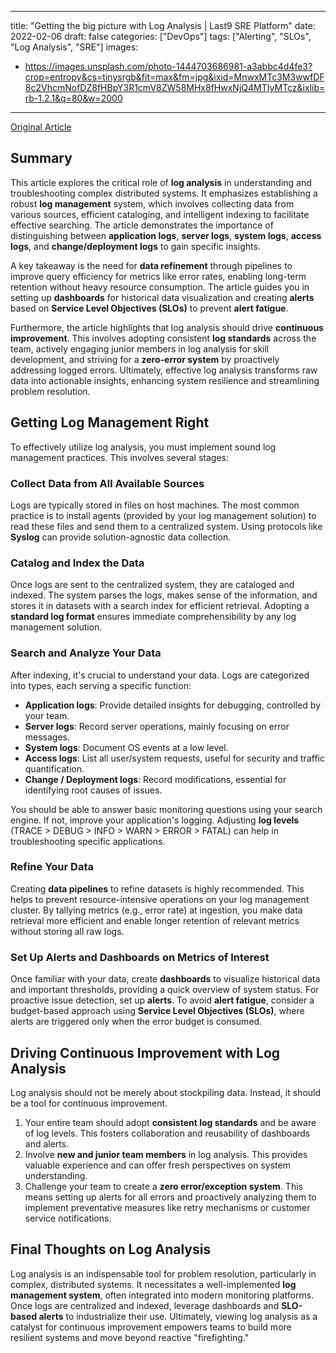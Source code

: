 
---
title: "Getting the big picture with Log Analysis | Last9 SRE Platform"
date: 2022-02-06
draft: false
categories: ["DevOps"]
tags: ["Alerting", "SLOs", "Log Analysis", "SRE"]
images:
- https://images.unsplash.com/photo-1444703686981-a3abbc4d4fe3?crop=entropy&cs=tinysrgb&fit=max&fm=jpg&ixid=MnwxMTc3M3wwfDF8c2VhcmNofDZ8fHBpY3R1cmV8ZW58MHx8fHwxNjQ4MTIyMTcz&ixlib=rb-1.2.1&q=80&w=2000
---

[Original Article](https://blog.last9.io/getting-the-big-picture-with-log-analysis/)

## Summary

This article explores the critical role of **log analysis** in understanding and troubleshooting complex distributed systems. It emphasizes establishing a robust **log management** system, which involves collecting data from various sources, efficient cataloging, and intelligent indexing to facilitate effective searching. The article demonstrates the importance of distinguishing between **application logs**, **server logs**, **system logs**, **access logs**, and **change/deployment logs** to gain specific insights.

A key takeaway is the need for **data refinement** through pipelines to improve query efficiency for metrics like error rates, enabling long-term retention without heavy resource consumption. The article guides you in setting up **dashboards** for historical data visualization and creating **alerts** based on **Service Level Objectives (SLOs)** to prevent **alert fatigue**.

Furthermore, the article highlights that log analysis should drive **continuous improvement**. This involves adopting consistent **log standards** across the team, actively engaging junior members in log analysis for skill development, and striving for a **zero-error system** by proactively addressing logged errors. Ultimately, effective log analysis transforms raw data into actionable insights, enhancing system resilience and streamlining problem resolution.

## Getting Log Management Right

To effectively utilize log analysis, you must implement sound log management practices. This involves several stages:

### Collect Data from All Available Sources
Logs are typically stored in files on host machines. The most common practice is to install agents (provided by your log management solution) to read these files and send them to a centralized system. Using protocols like **Syslog** can provide solution-agnostic data collection.

### Catalog and Index the Data
Once logs are sent to the centralized system, they are cataloged and indexed. The system parses the logs, makes sense of the information, and stores it in datasets with a search index for efficient retrieval. Adopting a **standard log format** ensures immediate comprehensibility by any log management solution.

### Search and Analyze Your Data
After indexing, it's crucial to understand your data. Logs are categorized into types, each serving a specific function:
*   **Application logs**: Provide detailed insights for debugging, controlled by your team.
*   **Server logs**: Record server operations, mainly focusing on error messages.
*   **System logs**: Document OS events at a low level.
*   **Access logs**: List all user/system requests, useful for security and traffic quantification.
*   **Change / Deployment logs**: Record modifications, essential for identifying root causes of issues.

You should be able to answer basic monitoring questions using your search engine. If not, improve your application's logging. Adjusting **log levels** (TRACE > DEBUG > INFO > WARN > ERROR > FATAL) can help in troubleshooting specific applications.

### Refine Your Data
Creating **data pipelines** to refine datasets is highly recommended. This helps to prevent resource-intensive operations on your log management cluster. By tallying metrics (e.g., error rate) at ingestion, you make data retrieval more efficient and enable longer retention of relevant metrics without storing all raw logs.

### Set Up Alerts and Dashboards on Metrics of Interest
Once familiar with your data, create **dashboards** to visualize historical data and important thresholds, providing a quick overview of system status. For proactive issue detection, set up **alerts**. To avoid **alert fatigue**, consider a budget-based approach using **Service Level Objectives (SLOs)**, where alerts are triggered only when the error budget is consumed.

## Driving Continuous Improvement with Log Analysis

Log analysis should not be merely about stockpiling data. Instead, it should be a tool for continuous improvement.
1.  Your entire team should adopt **consistent log standards** and be aware of log levels. This fosters collaboration and reusability of dashboards and alerts.
2.  Involve **new and junior team members** in log analysis. This provides valuable experience and can offer fresh perspectives on system understanding.
3.  Challenge your team to create a **zero error/exception system**. This means setting up alerts for all errors and proactively analyzing them to implement preventative measures like retry mechanisms or customer service notifications.

## Final Thoughts on Log Analysis

Log analysis is an indispensable tool for problem resolution, particularly in complex, distributed systems. It necessitates a well-implemented **log management system**, often integrated into modern monitoring platforms. Once logs are centralized and indexed, leverage dashboards and **SLO-based alerts** to industrialize their use. Ultimately, viewing log analysis as a catalyst for continuous improvement empowers teams to build more resilient systems and move beyond reactive "firefighting."
